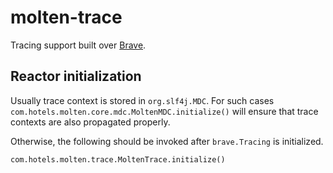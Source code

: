 # molten-trace

Tracing support built over [Brave](https://github.com/openzipkin/brave).

## Reactor initialization
Usually trace context is stored in `org.slf4j.MDC`. For such cases `com.hotels.molten.core.mdc.MoltenMDC.initialize()` will ensure that trace contexts are also propagated properly.

Otherwise, the following should be invoked after `brave.Tracing` is initialized. 

```
com.hotels.molten.trace.MoltenTrace.initialize()
```
